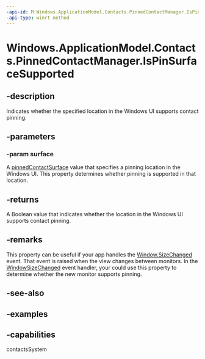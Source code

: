 ```yaml
---
-api-id: M:Windows.ApplicationModel.Contacts.PinnedContactManager.IsPinSurfaceSupported(Windows.ApplicationModel.Contacts.PinnedContactSurface)
-api-type: winrt method
---
```


<!-- Method syntax.
public bool PinnedContactManager.IsPinSurfaceSupported(PinnedContactSurface surface)
-->

# Windows.ApplicationModel.Contacts.PinnedContactManager.IsPinSurfaceSupported


## -description

Indicates whether the specified location in the Windows UI supports contact pinning.

## -parameters

### -param surface

A [pinnedContactSurface](pinnedcontactsurface.md) value that specifies a pinning location in the Windows UI. This property determines whether pinning is supported in that location.

## -returns

A Boolean value that indicates whether the location in the Windows UI supports contact pinning.

## -remarks

This property can be useful if your app handles the [Window.SizeChanged](./windows.ui.xaml/window_sizechanged.md) event. That event is raised when the view changes between monitors. In the [WindowSizeChanged](./windows.ui.xaml/windowsizechangedeventhandler.md) event handler, your could use this property to determine whether the new monitor supports pinning.

## -see-also

## -examples

## -capabilities

contactsSystem

